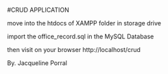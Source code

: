 #CRUD APPLICATION

move into the htdocs of XAMPP folder in storage drive

import the office_record.sql in the MySQL Database

then visit on your browser http://localhost/crud

By. Jacqueline Porral